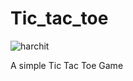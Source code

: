 # Tic_tac_toe

![harchit](https://user-images.githubusercontent.com/54657980/94821125-dee4d200-041e-11eb-8a30-179adf317bb6.png)


A simple Tic Tac Toe Game
